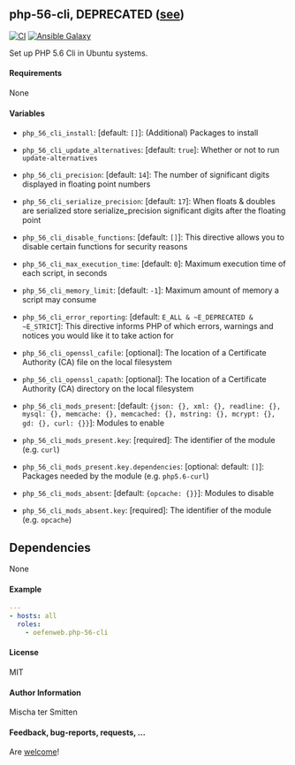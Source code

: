 ## php-56-cli, DEPRECATED ([see](https://github.com/Oefenweb/ansible-php-cli-ondrej))

[![CI](https://github.com/Oefenweb/ansible-php-56-cli/workflows/CI/badge.svg)](https://github.com/Oefenweb/ansible-php-56-cli/actions?query=workflow%3ACI)
[![Ansible Galaxy](http://img.shields.io/badge/ansible--galaxy-php--56--cli-blue.svg)](https://galaxy.ansible.com/Oefenweb/php_56_cli)

Set up PHP 5.6 Cli in Ubuntu systems.

#### Requirements

None

#### Variables

* `php_56_cli_install`: [default: `[]`]: (Additional) Packages to install

* `php_56_cli_update_alternatives`: [default: `true`]: Whether or not to run `update-alternatives`

* `php_56_cli_precision`: [default: `14`]: The number of significant digits displayed in floating point numbers
* `php_56_cli_serialize_precision`: [default: `17`]: When floats & doubles are serialized store serialize_precision significant digits after the floating point
* `php_56_cli_disable_functions`: [default: `[]`]: This directive allows you to disable certain functions for security reasons
* `php_56_cli_max_execution_time`: [default: `0`]: Maximum execution time of each script, in seconds
* `php_56_cli_memory_limit`: [default: `-1`]: Maximum amount of memory a script may consume
* `php_56_cli_error_reporting`: [default: `E_ALL & ~E_DEPRECATED & ~E_STRICT`]: This directive informs PHP of which errors, warnings and notices you would like it to take action for
* `php_56_cli_openssl_cafile`: [optional]: The location of a Certificate Authority (CA) file on the local filesystem
* `php_56_cli_openssl_capath`: [optional]: The location of a Certificate Authority (CA) directory on the local filesystem

* `php_56_cli_mods_present`: [default: `{json: {}, xml: {}, readline: {}, mysql: {}, memcache: {}, memcached: {}, mstring: {}, mcrypt: {}, gd: {}, curl: {}}`]: Modules to enable
* `php_56_cli_mods_present.key`: [required]: The identifier of the module (e.g. `curl`)
* `php_56_cli_mods_present.key.dependencies`: [optional: default: `[]`]: Packages needed by the module (e.g. `php5.6-curl`)

* `php_56_cli_mods_absent`: [default: `{opcache: {}}`]: Modules to disable
* `php_56_cli_mods_absent.key`: [required]: The identifier of the module (e.g. `opcache`)

## Dependencies

None

#### Example

```yaml
---
- hosts: all
  roles:
    - oefenweb.php-56-cli
```

#### License

MIT

#### Author Information

Mischa ter Smitten

#### Feedback, bug-reports, requests, ...

Are [welcome](https://github.com/Oefenweb/ansible-php-56-cli/issues)!
